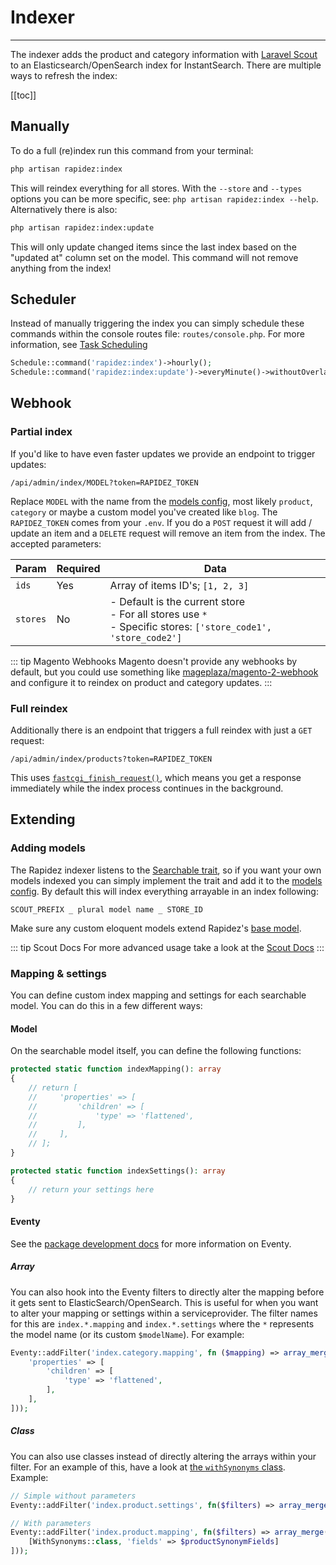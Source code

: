# Indexer

---

The indexer adds the product and category information with [Laravel Scout](https://laravel.com/docs/12.x/scout) to an Elasticsearch/OpenSearch index for InstantSearch. There are multiple ways to refresh the index:

[[toc]]

## Manually

To do a full (re)index run this command from your terminal: 

```bash
php artisan rapidez:index
```

This will reindex everything for all stores. With the `--store` and `--types` options you can be more specific, see: `php artisan rapidez:index --help`. Alternatively there is also: 

```bash
php artisan rapidez:index:update
```

This will only update changed items since the last index based on the "updated at" column set on the model. This command will not remove anything from the index!

## Scheduler

Instead of manually triggering the index you can simply schedule these commands within the console routes file: `routes/console.php`. For more information, see [Task Scheduling](https://laravel.com/docs/12.x/scheduling)

```php
Schedule::command('rapidez:index')->hourly();
Schedule::command('rapidez:index:update')->everyMinute()->withoutOverlapping();
```

## Webhook

### Partial index

If you'd like to have even faster updates we provide an endpoint to trigger updates: 

```
/api/admin/index/MODEL?token=RAPIDEZ_TOKEN
```

Replace `MODEL` with the name from the [models config](https://github.com/rapidez/core/blob/master/config/rapidez/models.php), most likely `product`, `category` or maybe a custom model you've created like `blog`. The `RAPIDEZ_TOKEN` comes from your `.env`. If you do a `POST` request it will add / update an item and a `DELETE` request will remove an item from the index. The accepted parameters:

| Param    | Required | Data  |
| -------- | -------- | ----- |
| `ids`    | Yes      | Array of items ID's; `[1, 2, 3]` |
| `stores` | No       | - Default is the current store<br>- For all stores use `*`<br>- Specific stores: `['store_code1', 'store_code2']` |

::: tip Magento Webhooks
Magento doesn't provide any webhooks by default, but you could use something like [mageplaza/magento-2-webhook](https://github.com/mageplaza/magento-2-webhook) and configure it to reindex on product and category updates.
:::

### Full reindex

Additionally there is an endpoint that triggers a full reindex with just a `GET` request:

```
/api/admin/index/products?token=RAPIDEZ_TOKEN
```

This uses [`fastcgi_finish_request()`](https://www.php.net/fastcgi_finish_request), which means you get a response immediately while the index process continues in the background.

## Extending

### Adding models

The Rapidez indexer listens to the [Searchable trait](https://github.com/rapidez/core/blob/master/src/Models/Traits/Searchable.php), so if you want your own models indexed you can simply implement the trait and add it to the [models config](extending.md#models). By default this will index everything arrayable in an index following:
```
SCOUT_PREFIX _ plural model name _ STORE_ID
```

Make sure any custom eloquent models extend Rapidez's [base model](https://github.com/rapidez/core/blob/master/src/Models/Model.php).

::: tip Scout Docs
For more advanced usage take a look at the [Scout Docs](https://laravel.com/docs/12.x/scout)
:::

### Mapping & settings

You can define custom index mapping and settings for each searchable model. You can do this in a few different ways:

#### Model

On the searchable model itself, you can define the following functions:

```php
protected static function indexMapping(): array
{
    // return [
    //     'properties' => [
    //         'children' => [
    //             'type' => 'flattened',
    //         ],
    //     ],
    // ];
}

protected static function indexSettings(): array
{
    // return your settings here
}
```
#### Eventy

See the [package development docs](package-development.md#eventy-filters) for more information on Eventy.

##### Array

You can also hook into the Eventy filters to directly alter the mapping before it gets sent to ElasticSearch/OpenSearch. This is useful for when you want to alter your mapping or settings within a serviceprovider. The filter names for this are `index.*.mapping` and `index.*.settings` where the `*` represents the model name (or its custom `$modelName`). For example:

```php
Eventy::addFilter('index.category.mapping', fn ($mapping) => array_merge_recursive($mapping, [
    'properties' => [
        'children' => [
            'type' => 'flattened',
        ],
    ],
]));
```

##### Class

You can also use classes instead of directly altering the arrays within your filter. For an example of this, have a look at [the `withSynonyms` class](https://github.com/rapidez/core/blob/master/src/Index/WithSynonyms.php). Example:

```php
// Simple without parameters
Eventy::addFilter('index.product.settings', fn($filters) => array_merge($filters ?: [], [WithSynonyms::class]));

// With parameters
Eventy::addFilter('index.product.mapping', fn($filters) => array_merge($filters ?: [], [
    [WithSynonyms::class, 'fields' => $productSynonymFields]
]));
```
